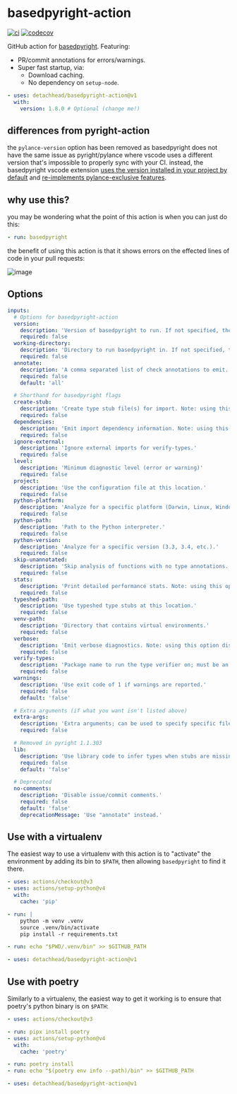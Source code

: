 # basedpyright-action

[![ci](https://github.com/detachhead/basedpyright-action/actions/workflows/ci.yml/badge.svg)](https://github.com/detachhead/basedpyright-action/actions/workflows/ci.yml)
[![codecov](https://codecov.io/gh/detachhead/basedpyright-action/branch/main/graph/badge.svg?token=5OMEFS2LQZ)](https://codecov.io/gh/detachhead/basedpyright-action)

GitHub action for [basedpyright](https://github.com/detachhead/basedpyright).
Featuring:

- PR/commit annotations for errors/warnings.
- Super fast startup, via:
  - Download caching.
  - No dependency on `setup-node`.

```yml
- uses: detachhead/basedpyright-action@v1
  with:
    version: 1.8.0 # Optional (change me!)
```

## differences from pyright-action

the `pylance-version` option has been removed as basedpyright does not have the
same issue as pyright/pylance where vscode uses a different version that's
impossible to properly sync with your CI. instead, the basedpyright vscode
extension
[uses the version installed in your project by default](https://detachhead.github.io/basedpyright/#/?id=ability-to-pin-the-version-used-by-vscode)
and
[re-implements pylance-exclusive features](https://detachhead.github.io/basedpyright/#/?id=re-implementing-pylance-exclusive-features).

## why use this?

you may be wondering what the point of this action is when you can just do this:

```yaml
- run: basedpyright
```

the benefit of using this action is that it shows errors on the effected lines of code in your pull requests:

![image](https://github.com/DetachHead/basedpyright-action/assets/57028336/a80dae2a-b85e-42b7-8e86-9ca1f6838e46)

## Options

```yml
inputs:
  # Options for basedpyright-action
  version:
    description: 'Version of basedpyright to run. If not specified, the latest version will be used.'
    required: false
  working-directory:
    description: 'Directory to run basedpyright in. If not specified, the repo root will be used.'
    required: false
  annotate:
    description: 'A comma separated list of check annotations to emit. May be "none"/"false", "errors", "warnings", or "all"/"true" (shorthand for "errors, warnings").'
    required: false
    default: 'all'

  # Shorthand for basedpyright flags
  create-stub:
    description: 'Create type stub file(s) for import. Note: using this option disables commenting.'
    required: false
  dependencies:
    description: 'Emit import dependency information. Note: using this option disables commenting.'
    required: false
  ignore-external:
    description: 'Ignore external imports for verify-types.'
    required: false
  level:
    description: 'Minimum diagnostic level (error or warning)'
    required: false
  project:
    description: 'Use the configuration file at this location.'
    required: false
  python-platform:
    description: 'Analyze for a specific platform (Darwin, Linux, Windows).'
    required: false
  python-path:
    description: 'Path to the Python interpreter.'
    required: false
  python-version:
    description: 'Analyze for a specific version (3.3, 3.4, etc.).'
    required: false
  skip-unannotated:
    description: 'Skip analysis of functions with no type annotations.'
    required: false
  stats:
    description: 'Print detailed performance stats. Note: using this option disables commenting.'
    required: false
  typeshed-path:
    description: 'Use typeshed type stubs at this location.'
    required: false
  venv-path:
    description: 'Directory that contains virtual environments.'
    required: false
  verbose:
    description: 'Emit verbose diagnostics. Note: using this option disables commenting.'
    required: false
  verify-types:
    description: 'Package name to run the type verifier on; must be an *installed* library. Any score under 100% will fail the build. Using this option disables commenting.'
    required: false
  warnings:
    description: 'Use exit code of 1 if warnings are reported.'
    required: false
    default: 'false'

  # Extra arguments (if what you want isn't listed above)
  extra-args:
    description: 'Extra arguments; can be used to specify specific files to check.'
    required: false

  # Removed in pyright 1.1.303
  lib:
    description: 'Use library code to infer types when stubs are missing.'
    required: false
    default: 'false'

  # Deprecated
  no-comments:
    description: 'Disable issue/commit comments.'
    required: false
    default: 'false'
    deprecationMessage: 'Use "annotate" instead.'
```

## Use with a virtualenv

The easiest way to use a virtualenv with this action is to "activate" the
environment by adding its bin to `$PATH`, then allowing `basedpyright` to find
it there.

```yml
- uses: actions/checkout@v3
- uses: actions/setup-python@v4
  with:
    cache: 'pip'

- run: |
    python -m venv .venv
    source .venv/bin/activate
    pip install -r requirements.txt

- run: echo "$PWD/.venv/bin" >> $GITHUB_PATH

- uses: detachhead/basedpyright-action@v1
```

## Use with poetry

Similarly to a virtualenv, the easiest way to get it working is to ensure that
poetry's python binary is on `$PATH`:

```yml
- uses: actions/checkout@v3

- run: pipx install poetry
- uses: actions/setup-python@v4
  with:
    cache: 'poetry'

- run: poetry install
- run: echo "$(poetry env info --path)/bin" >> $GITHUB_PATH

- uses: detachhead/basedpyright-action@v1
```
